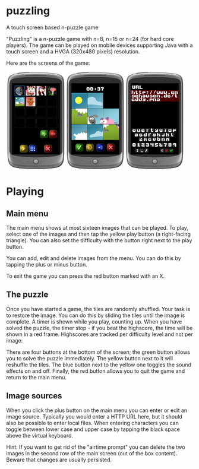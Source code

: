 # puzzling
A touch screen based n-puzzle game

"Puzzling" is a n-puzzle game with n=8, n=15 or n=24 (for hard core players). The game can be played on mobile devices supporting Java with a touch screen and a HVGA (320x480 pixels) resolution.

Here are the screens of the game:

![Screenshots](https://raw.githubusercontent.com/smurf667/puzzling/master/Puzzling/templates/thumb.png)

# Playing
## Main menu
The main menu shows at most sixteen images that can be played. To play, select one of the images and then tap the yellow play button (a right-facing triangle). You can also set the difficulty with the button right next to the play button.

You can add, edit and delete images from the menu. You can do this by tapping the plus or minus button.

To exit the game you can press the red button marked with an X.

## The puzzle
Once you have started a game, the tiles are randomly shuffled. Your task is to restore the image. You can do this by sliding the tiles until the image is complete. A timer is shown while you play, counting up. When you have solved the puzzle, the timer stop - if you beat the highscore, the time will be shown in a red frame. Highscores are tracked per difficulty level and not per image.

There are four buttons at the bottom of the screen; the green button allows you to solve the puzzle immediately. The yellow button next to it will reshuffle the tiles. The blue button next to the yellow one toggles the sound effects on and off.
Finally, the red button allows you to quit the game and return to the main menu.

## Image sources
When you click the plus button on the main menu you can enter or edit an image source. Typically you would enter a HTTP URL here, but it should also be possible to enter local files.
When entering characters you can toggle between lower case and upper case by tapping the black space above the virtual keyboard.

Hint: If you want to get rid of the "airtime prompt" you can delete the two images in the second row of the main screen (out of the box content). Beware that changes are usually persisted.
